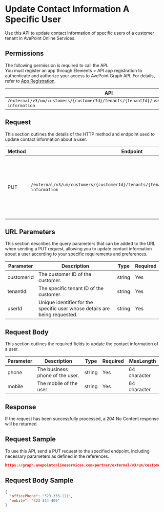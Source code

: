 # Update Contact Information A Specific User

Use this API to update contact information of specific users of a customer tenant in AvePoint Online Services. 

## Permissions

The following permission is required to call the API.  
You must register an app through Elements > API app registration to authenticate and authorize your access to AvePoint Graph API. For details, refer to [App Registration](https://cdn.avepoint.com/assets/apelements-webhelp/avepoint-elements-for-partners/index.htm#!Documents/appregistration.htm).

| API | Permission  |
|-----------|--------|
| `/external/v3/um/customers/{customerId}/tenants/{tenantId}/users/{userId}/contact-information`|partner.um.user.readwrite.all|  

## Request

This section outlines the details of the HTTP method and endpoint used to update contact information about a user.

| Method | Endpoint | Description |
|-----------|--------|------------|
| PUT | `/external/v3/um/customers/{customerId}/tenants/{tenantId}/users/{userId}/contact-information` | Update contact information about a user of a customer tenant in AvePoint Online Services.|

## URL Parameters

This section describes the query parameters that can be added to the URL when sending a PUT request, allowing you to update contact information about a user according to your specific requirements and preferences.

| Parameter | Description | Type | Required |
| --- | --- | --- |---|
| customerId | The customer ID of the customer. | string | Yes |
| tenantId | The specific tenant ID of the customer. | string | Yes |
| userId | Unique identifier for the specific user whose details are being requested. | string | Yes |

## Request Body

This section outlines the required fields to update the contact information of a user.

| Parameter | Description | Type | Required | MaxLength
| --- | --- | --- | --- | ---|
| phone | The business phone of the user. | string | Yes | 64 character |
| mobile | The mobile of the user. | string | Yes | 64 character|

## Response

If the request has been successfully processed, a 204 No Content response will be returned

## Request Sample

To use this API, send a PUT request to the specified endpoint, including necessary parameters as defined in the references. 

```json
https://graph.avepointonlineservices.com/partner/external/v3/um/customers/966f35cc-61f4-4070-819c-25cdbcf82a07/tenants/0c7715b3-bc2f-4c4c-a8a0-f3634dcfacec/users/7c18fd6f-fb26-4353-8dbd-5725fa9edc3f/contact-information
```
## Request Body Sample

```json
{
  "officePhone": "323-333-111",
  "mobile": "323-344-409"
}
```
